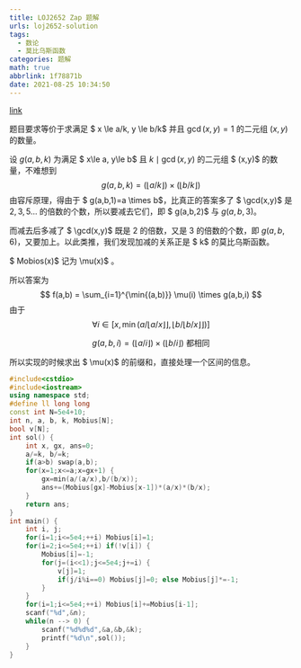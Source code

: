 ```yaml
---
title: LOJ2652 Zap 题解
urls: loj2652-solution
tags:
  - 数论
  - 莫比乌斯函数
categories: 题解
math: true
abbrlink: 1f78871b
date: 2021-08-25 10:34:50
---
```


[link](https://loj.ac/p/2652)

题目要求等价于求满足 $ x \le a/k, y \le b/k$ 并且 $\gcd(x,y)=1$ 的二元组  $(x,y)$ 的数量。

<!--more-->

设 $g(a,b,k)$ 为满足 $ x\le a, y\le b$ 且  $k \mid \gcd(x,y)$ 的二元组 $ (x,y)$ 的数量，不难想到
$$
 g(a,b,k)=(\lfloor a/k \rfloor ) \times (\lfloor b/k \rfloor)
$$
由容斥原理，得由于 $ g(a,b,1)=a \times b$，比真正的答案多了 $ \gcd(x,y)$ 是 $2,3,5 \dots$ 的倍数的个数，所以要减去它们，即 $ g(a,b,2)$ 与 $g(a,b,3)$。

而减去后多减了 $ \gcd(x,y)$ 既是 $2$ 的倍数，又是 $3$ 的倍数的个数，即 $g(a,b,6)$，又要加上。以此类推，我们发现加减的关系正是 $ k$ 的莫比乌斯函数。

$ Mobios(x)$ 记为  \mu(x)$ 。

所以答案为
$$
f(a,b) = \sum_{i=1}^{\min{(a,b)}} \mu(i) \times g(a,b,i)
$$
由于
$$
\forall i \in \left[ x, \min(a/\lfloor a/x \rfloor \rfloor ,\lfloor b/ \lfloor b/x \rfloor  \rfloor)\right]
$$

$$
 g(a,b,i)=(\lfloor a/i \rfloor ) \times (\lfloor b/i \rfloor) \text{ 都相同}
$$

所以实现的时候求出 $ \mu(x)$ 的前缀和，直接处理一个区间的信息。

```cpp 
#include<cstdio>
#include<iostream>
using namespace std;
#define ll long long
const int N=5e4+10;
int n, a, b, k, Mobius[N];
bool v[N];
int sol() {
    int x, gx, ans=0;
    a/=k, b/=k;
    if(a>b) swap(a,b);
    for(x=1;x<=a;x=gx+1) {
        gx=min(a/(a/x),b/(b/x));
        ans+=(Mobius[gx]-Mobius[x-1])*(a/x)*(b/x);
    }
    return ans;
}
int main() {
    int i, j;
    for(i=1;i<=5e4;++i) Mobius[i]=1;
    for(i=2;i<=5e4;++i) if(!v[i]) {
        Mobius[i]=-1;
        for(j=(i<<1);j<=5e4;j+=i) {
            v[j]=1;
            if(j/i%i==0) Mobius[j]=0; else Mobius[j]*=-1;
        } 
    }
    for(i=1;i<=5e4;++i) Mobius[i]+=Mobius[i-1];
    scanf("%d",&n);
    while(n --> 0) {
        scanf("%d%d%d",&a,&b,&k);
        printf("%d\n",sol());
    }
}
```
